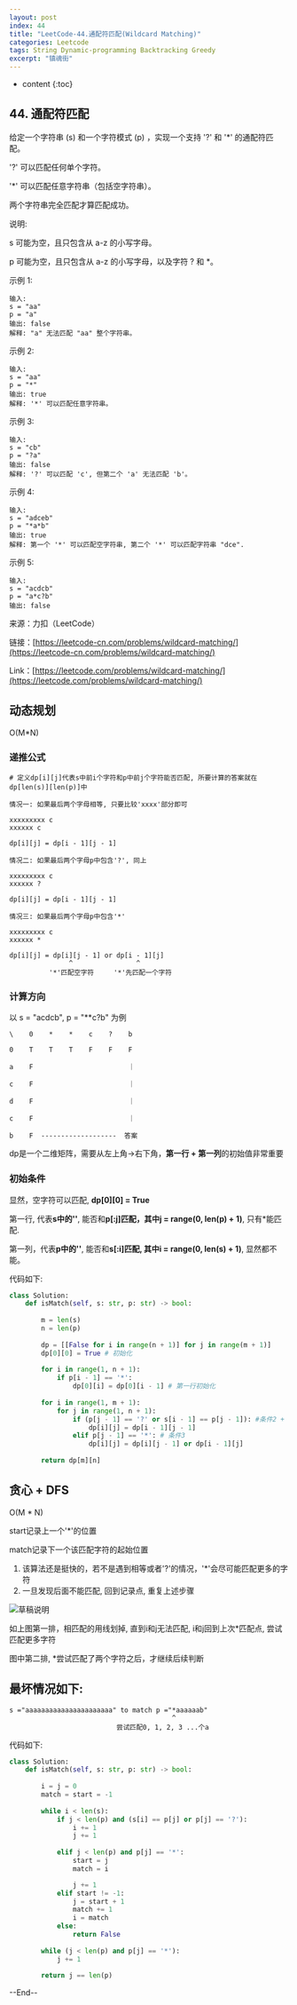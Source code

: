 ```yaml
---
layout: post
index: 44
title: "LeetCode-44.通配符匹配(Wildcard Matching)"
categories: Leetcode
tags: String Dynamic-programming Backtracking Greedy
excerpt: "镇魂街"
---
```


* content
{:toc}

## 44. 通配符匹配

给定一个字符串 (s) 和一个字符模式 (p) ，实现一个支持 '?' 和 '*' 的通配符匹配。

'?' 可以匹配任何单个字符。

'*' 可以匹配任意字符串（包括空字符串）。

两个字符串完全匹配才算匹配成功。

说明:

s 可能为空，且只包含从 a-z 的小写字母。

p 可能为空，且只包含从 a-z 的小写字母，以及字符 ? 和 *。

示例 1:

```
输入:
s = "aa"
p = "a"
输出: false
解释: "a" 无法匹配 "aa" 整个字符串。
```

示例 2:

```
输入:
s = "aa"
p = "*"
输出: true
解释: '*' 可以匹配任意字符串。
```

示例 3:

```
输入:
s = "cb"
p = "?a"
输出: false
解释: '?' 可以匹配 'c', 但第二个 'a' 无法匹配 'b'。
```

示例 4:

```
输入:
s = "adceb"
p = "*a*b"
输出: true
解释: 第一个 '*' 可以匹配空字符串, 第二个 '*' 可以匹配字符串 "dce".
```

示例 5:

```
输入:
s = "acdcb"
p = "a*c?b"
输出: false
```

来源：力扣（LeetCode）

链接：[https://leetcode-cn.com/problems/wildcard-matching/](https://leetcode-cn.com/problems/wildcard-matching/)

Link：[https://leetcode.com/problems/wildcard-matching/](https://leetcode.com/problems/wildcard-matching/)

## 动态规划

O(M*N)

### 递推公式

```
# 定义dp[i][j]代表s中前i个字符和p中前j个字符能否匹配, 所要计算的答案就在dp[len(s)][len(p)]中

情况一: 如果最后两个字母相等, 只要比较'xxxx'部分即可

xxxxxxxxx c
xxxxxx c

dp[i][j] = dp[i - 1][j - 1]

情况二: 如果最后两个字母p中包含'?', 同上

xxxxxxxxx c
xxxxxx ?

dp[i][j] = dp[i - 1][j - 1]

情况三: 如果最后两个字母p中包含'*'

xxxxxxxxx c
xxxxxx *

dp[i][j] = dp[i][j - 1] or dp[i - 1][j]
               ^                ^
          '*'匹配空字符     '*'先匹配一个字符
```

### 计算方向

以 s = "acdcb", p = "**c?b" 为例

```
\    0    *    *    c    ?    b

0    T    T    T    F    F    F

a    F                        ｜

c    F                        ｜

d    F                        ｜

c    F                        ｜

b    F  -------------------  答案
```

dp是一个二维矩阵，需要从左上角->右下角，**第一行 + 第一列**的初始值非常重要

###  初始条件

显然，空字符可以匹配, **dp[0][0] = True**

第一行, 代表**s中的''**, 能否和**p[:j]匹配，其中j = range(0, len(p) + 1)**, 只有*能匹配.

第一列，代表**p中的''**, 能否和**s[:i]匹配, 其中i = range(0, len(s) + 1)**, 显然都不能。

代码如下:

```python
class Solution:
    def isMatch(self, s: str, p: str) -> bool:
        
        m = len(s)
        n = len(p)
        
        dp = [[False for i in range(n + 1)] for j in range(m + 1)]
        dp[0][0] = True # 初始化
        
        for i in range(1, n + 1):
            if p[i - 1] == '*': 
                dp[0][i] = dp[0][i - 1] # 第一行初始化
        
        for i in range(1, m + 1):
            for j in range(1, n + 1):            
                if (p[j - 1] == '?' or s[i - 1] == p[j - 1]): #条件2 + 1
                    dp[i][j] = dp[i - 1][j - 1]
                elif p[j - 1] == '*': # 条件3
                    dp[i][j] = dp[i][j - 1] or dp[i - 1][j]
                
        return dp[m][n]
```

## 贪心 + DFS

O(M * N)

start记录上一个'*'的位置

match记录下一个该匹配字符的起始位置

1. 该算法还是挺快的，若不是遇到相等或者'?'的情况，'*'会尽可能匹配更多的字符
2. 一旦发现后面不能匹配, 回到记录点, 重复上述步骤

![草稿说明](https://geemaple.github.io/images/leetcode-sketch-algorithm-44.jpg)

如上图第一排，相匹配的用线划掉, 直到i和j无法匹配, i和j回到上次*匹配点, 尝试匹配更多字符

图中第二排, *尝试匹配了两个字符之后，才继续后续判断

## 最坏情况如下:

```
s ="aaaaaaaaaaaaaaaaaaaaaa" to match p ="*aaaaaab"
                                         ^
                           尝试匹配0, 1, 2, 3 ...个a
```

代码如下:

```python
class Solution:
    def isMatch(self, s: str, p: str) -> bool:
    
        i = j = 0
        match = start = -1
        
        while i < len(s):
            if j < len(p) and (s[i] == p[j] or p[j] == '?'):
                i += 1
                j += 1
                
            elif j < len(p) and p[j] == '*':
                start = j
                match = i

                j += 1
            elif start != -1:
                j = start + 1
                match += 1
                i = match
            else:
                return False
                
        while (j < len(p) and p[j] == '*'):
            j += 1
            
        return j == len(p)
```

--End--